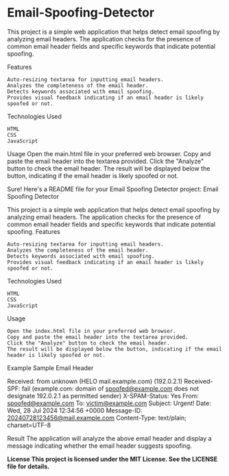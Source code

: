# Email-Spoofing-Detector
This project is a simple web application that helps detect email spoofing by analyzing email headers. The application checks for the presence of common email header fields and specific keywords that indicate potential spoofing.

Features

    Auto-resizing textarea for inputting email headers.
    Analyzes the completeness of the email header.
    Detects keywords associated with email spoofing.
    Provides visual feedback indicating if an email header is likely spoofed or not.

Technologies Used

    HTML
    CSS
    JavaScript

Usage
    Open the main.html file in your preferred web browser.
    Copy and paste the email header into the textarea provided.
    Click the "Analyze" button to check the email header.
    The result will be displayed below the button, indicating if the email header is likely spoofed or not.

Sure! Here's a README file for your Email Spoofing Detector project:
Email Spoofing Detector

This project is a simple web application that helps detect email spoofing by analyzing email headers. The application checks for the presence of common email header fields and specific keywords that indicate potential spoofing.
Features

    Auto-resizing textarea for inputting email headers.
    Analyzes the completeness of the email header.
    Detects keywords associated with email spoofing.
    Provides visual feedback indicating if an email header is likely spoofed or not.

Technologies Used

    HTML
    CSS
    JavaScript


Usage

    Open the index.html file in your preferred web browser.
    Copy and paste the email header into the textarea provided.
    Click the "Analyze" button to check the email header.
    The result will be displayed below the button, indicating if the email header is likely spoofed or not.

Example
Sample Email Header

Received: from unknown (HELO mail.example.com) (192.0.2.1)
Received-SPF: fail (example.com: domain of spoofed@example.com does not designate 192.0.2.1 as permitted sender)
X-SPAM-Status: Yes
From: spoofed@example.com
To: victim@example.com
Subject: Urgent!
Date: Wed, 28 Jul 2024 12:34:56 +0000
Message-ID: <20240728123456@mail.example.com>
Content-Type: text/plain; charset=UTF-8


Result
The application will analyze the above email header and display a message indicating whether the email header suggests spoofing.

**License
This project is licensed under the MIT License. See the LICENSE file for details.**
